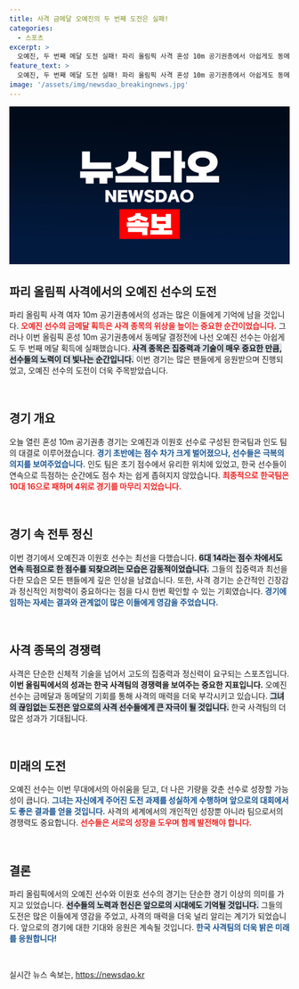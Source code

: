 ```yaml
---
title: 사격 금메달 오예진의 두 번째 도전은 실패!
categories:
  - 스포츠
excerpt: >
  오예진, 두 번째 메달 도전 실패! 파리 올림픽 사격 혼성 10m 공기권총에서 아쉽게도 동메달을 놓친 그녀의 땀과 눈물, 그리고 떠나간 꿈을 함께 엿보세요.
feature_text: >
  오예진, 두 번째 메달 도전 실패! 파리 올림픽 사격 혼성 10m 공기권총에서 아쉽게도 동메달을 놓친 그녀의 땀과 눈물, 그리고 떠나간 꿈을 함께 엿보세요.
image: '/assets/img/newsdao_breakingnews.jpg'
---
```


<p><img src="/assets/img/newsdao_breakingnews.jpg" alt="bookingtag 속보" /></p>

<h2 data-ke-size="size26">파리 올림픽 사격에서의 오예진 선수의 도전</h2>

<p data-ke-size="size16">파리 올림픽 사격 여자 10m 공기권총에서의 성과는 많은 이들에게 기억에 남을 것입니다. <b><span style="color: #ee2323;">오예진 선수의 금메달 획득은 사격 종목의 위상을 높이는 중요한 순간이었습니다.</span></b> 그러나 이번 올림픽 혼성 10m 공기권총에서 동메달 결정전에 나선 오예진 선수는 아쉽게도 두 번째 메달 획득에 실패했습니다. <b><span style="background-color: #21538527;">사격 종목은 집중력과 기술이 매우 중요한 만큼, 선수들의 노력이 더 빛나는 순간입니다.</span></b> 이번 경기는 많은 팬들에게 응원받으며 진행되었고, 오예진 선수의 도전이 더욱 주목받았습니다.</p>

<p data-ke-size="size16">&nbsp;</p>

<h2 data-ke-size="size26">경기 개요</h2>

<p data-ke-size="size16">오늘 열린 혼성 10m 공기권총 경기는 오예진과 이원호 선수로 구성된 한국팀과 인도 팀의 대결로 이루어졌습니다. <b><span style="color: #1a5490;">경기 초반에는 점수 차가 크게 벌어졌으나, 선수들은 극복의 의지를 보여주었습니다.</span></b> 인도 팀은 초기 점수에서 유리한 위치에 있었고, 한국 선수들이 연속으로 득점하는 순간에도 점수 차는 쉽게 좁혀지지 않았습니다. <b><span style="color: #ee2323;">최종적으로 한국팀은 10대 16으로 패하며 4위로 경기를 마무리 지었습니다.</span></b></p>

<p data-ke-size="size16">&nbsp;</p>

<h2 data-ke-size="size26">경기 속 전투 정신</h2>

<p data-ke-size="size16">이번 경기에서 오예진과 이원호 선수는 최선을 다했습니다. <b><span style="background-color: #21538527;">6대 14라는 점수 차에서도 연속 득점으로 한 점수를 되찾으려는 모습은 감동적이었습니다.</span></b> 그들의 집중력과 최선을 다한 모습은 모든 팬들에게 깊은 인상을 남겼습니다. 또한, 사격 경기는 순간적인 긴장감과 정신적인 저항력이 중요하다는 점을 다시 한번 확인할 수 있는 기회였습니다. <b><span style="color: #1a5490;">경기에 임하는 자세는 결과와 관계없이 많은 이들에게 영감을 주었습니다.</span></b></p>

<p data-ke-size="size16">&nbsp;</p>

<h2 data-ke-size="size26">사격 종목의 경쟁력</h2>

<p data-ke-size="size16">사격은 단순한 신체적 기술을 넘어서 고도의 집중력과 정신력이 요구되는 스포츠입니다. <b><span style="ee2323;">이번 올림픽에서의 성과는 한국 사격팀의 경쟁력을 보여주는 중요한 지표입니다.</span></b> 오예진 선수는 금메달과 동메달의 기회를 통해 사격의 매력을 더욱 부각시키고 있습니다. <b><span style="background-color: #21538527;">그녀의 끊임없는 도전은 앞으로의 사격 선수들에게 큰 자극이 될 것입니다.</span></b> 한국 사격팀의 더 많은 성과가 기대됩니다.</p>

<p data-ke-size="size16">&nbsp;</p>

<h2 data-ke-size="size26">미래의 도전</h2>

<p data-ke-size="size16">오예진 선수는 이번 무대에서의 아쉬움을 딛고, 더 나은 기량을 갖춘 선수로 성장할 가능성이 큽니다. <b><span style="color: #1a5490;">그녀는 자신에게 주어진 도전 과제를 성실하게 수행하며 앞으로의 대회에서도 좋은 결과를 얻을 것입니다.</span></b> 사격의 세계에서의 개인적인 성장뿐 아니라 팀으로서의 경쟁력도 중요합니다. <b><span style="color: #ee2323;">선수들은 서로의 성장을 도우며 함께 발전해야 합니다.</span></b></p>

<p data-ke-size="size16">&nbsp;</p>

<h2 data-ke-size="size26">결론</h2>

<p data-ke-size="size16">파리 올림픽에서의 오예진 선수와 이원호 선수의 경기는 단순한 경기 이상의 의미를 가지고 있었습니다. <b><span style="background-color: #21538527;">선수들의 노력과 헌신은 앞으로의 시대에도 기억될 것입니다.</span></b> 그들의 도전은 많은 이들에게 영감을 주었고, 사격의 매력을 더욱 널리 알리는 계기가 되었습니다. 앞으로의 경기에 대한 기대와 응원은 계속될 것입니다. <b><span style="color: #1a5490;">한국 사격팀의 더욱 밝은 미래를 응원합니다!</span></b></p>

<p data-ke-size="size16">&nbsp;</p>
실시간 뉴스 속보는, <a href="https://newsdao.kr" rel="dofollow">https://newsdao.kr</a>



